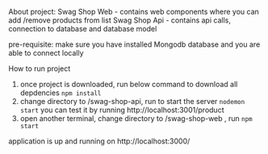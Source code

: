 About project:
Swag Shop Web - contains web components where you can add /remove products from list
Swag Shop Api - contains api calls, connection to database and database model

pre-requisite: make sure you have installed Mongodb database and you are able to connect locally

How to run project

1. once project is downloaded, run below command to download all depdencies
   `npm install`
2. change directory to /swag-shop-api, run to start the server
   `nodemon start`
   you can test it by running http://localhost:3001/product
3. open another terminal, change directory to /swag-shop-web , run
   `npm start`

application is up and running on
http://localhost:3000/
